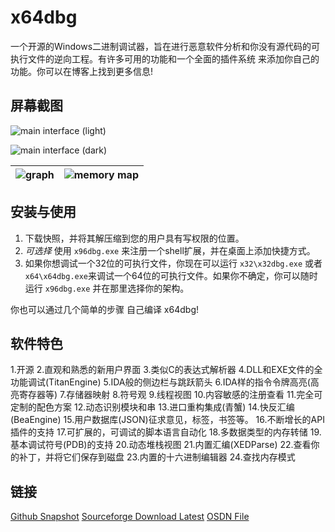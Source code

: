 # x64dbg

一个开源的Windows二进制调试器，旨在进行恶意软件分析和你没有源代码的可执行文件的逆向工程。有许多可用的功能和一个全面的插件系统 来添加你自己的功能。你可以在博客上找到更多信息!

## 屏幕截图

<!-- TODO: recreate Chinese screenshots -->

![main interface (light)](https://raw.githubusercontent.com/x64dbg/x64dbg/refs/heads/development/.github/screenshots/cpu-light.png)

![main interface (dark)](https://raw.githubusercontent.com/x64dbg/x64dbg/refs/heads/development/.github/screenshots/cpu-dark.png)

| ![graph](https://raw.githubusercontent.com/x64dbg/x64dbg/refs/heads/development/.github/screenshots/graph-light.png) | ![memory map](https://raw.githubusercontent.com/x64dbg/x64dbg/refs/heads/development/.github/screenshots/memory-map-light.png) |
| :--: | :--: |

## 安装与使用

1. 下载快照，并将其解压缩到您的用户具有写权限的位置。
2. _可选择_ 使用 `x96dbg.exe` 来注册一个shell扩展，并在桌面上添加快捷方式。
3. 如果你想调试一个32位的可执行文件，你现在可以运行 `x32\x32dbg.exe` 或者 `x64\x64dbg.exe`来调试一个64位的可执行文件。如果你不确定，你可以随时运行 `x96dbg.exe` 并在那里选择你的架构。

你也可以通过几个简单的步骤 自己编译 x64dbg!

## 软件特色
1.开源
2.直观和熟悉的新用户界面
3.类似C的表达式解析器
4.DLL和EXE文件的全功能调试(TitanEngine)
5.IDA般的侧边栏与跳跃箭头
6.IDA样的指令令牌高亮(高亮寄存器等)
7.存储器映射
8.符号观
9.线程视图
10.内容敏感的注册查看
11.完全可定制的配色方案
12.动态识别模块和串
13.进口重构集成(青蟹)
14.快反汇编(BeaEngine)
15.用户数据库(JSON)征求意见，标签，书签等。
16.不断增长的API插件的支持
17.可扩展的，可调试的脚本语言自动化
18.多数据类型的内存转储
19.基本调试符号(PDB)的支持
20.动态堆栈视图
21.内置汇编(XEDParse)
22.查看你的补丁，并将它们保存到磁盘
23.内置的十六进制编辑器
24.查找内存模式

## 链接
[Github Snapshot](https://github.com/x64dbg/x64dbg/releases/latest)
[Sourceforge Download Latest](https://sourceforge.net/projects/x64dbg/files/latest/download)
[OSDN File](https://osdn.net/projects/x64dbg/storage/)